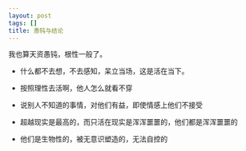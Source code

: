 ```yaml
---
layout: post
tags: []
title: 愚钝与结论
---
```


我也算天资愚钝，根性一般了。

-  什么都不去想，不去感知，呆立当场，这是活在当下。

- 按照理性去活啊，他人怎么就看不穿

- 说别人不知道的事情，对他们有益，即使情感上他们不接受

- 超越现实是最高的，而只活在现实是浑浑噩噩的，他们都是浑浑噩噩的

- 他们是生物性的，被无意识塑造的，无法自控的

